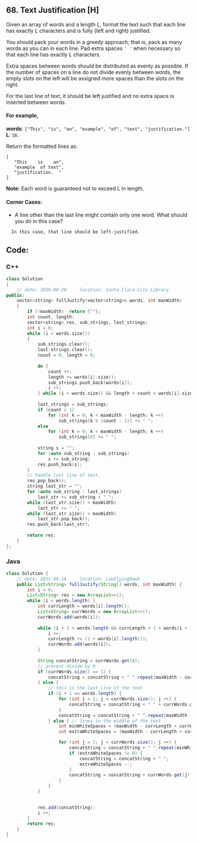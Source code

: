 ## 68. Text Justification [H]
Given an array of words and a length *L*, format the text such that each line has exactly *L* characters and is fully (left and right) justified.   

You should pack your words in a greedy approach; that is, pack as many words as you can in each line. Pad extra spaces `' '` when necessary so that each line has exactly *L* characters.   

Extra spaces between words should be distributed as evenly as possible. If the number of spaces on a line do not divide evenly between words, the empty slots on the left will be assigned more spaces than the slots on the right.   

For the last line of text, it should be left justified and no extra space is inserted between words.   

#### For example,   
**words**: `["This", "is", "an", "example", "of", "text", "justification."]`   
**L**: `16`.   

Return the formatted lines as:
```
[
   "This    is    an",
   "example  of text",
   "justification.  "
]
```
**Note:** Each word is guaranteed not to exceed L in length.


#### Corner Cases:
- A line other than the last line might contain only one word. What should you do in this case?
```
  In this case, that line should be left-justified.
```

## Code:
### C++
```c++
class Solution 
{
    // date: 2016-08-28     location: Santa Clara City Library
public:
    vector<string> fullJustify(vector<string>& words, int maxWidth) 
    {
        if (!maxWidth)  return {""};
        int count, length;
        vector<string> res, sub_strings, last_strings;
        int i = 0;
        while (i < words.size())
        {
            sub_strings.clear();
            last_strings.clear();
            count = 0, length = 0;
            
            do {
                count ++;
                length += words[i].size();
                sub_strings.push_back(words[i]);
                i ++;
            } while (i < words.size() && length + count + words[i].size() <= maxWidth);
            
            last_strings = sub_strings;
            if (count > 1)
                for (int k = 0; k < maxWidth - length; k ++)
                    sub_strings[k % (count - 1)] += " ";
            else
                for (int k = 0; k < maxWidth - length; k ++)
                    sub_strings[0] += " ";
            
            string s = "";
            for (auto sub_string : sub_strings) 
                s += sub_string;
            res.push_back(s);
        }
        // handle last line of text.
        res.pop_back();
        string last_str = "";
        for (auto sub_string : last_strings) 
            last_str += sub_string + " ";
        while (last_str.size() < maxWidth)
            last_str += " ";
        while (last_str.size() > maxWidth)
            last_str.pop_back();
        res.push_back(last_str);
        
        return res;
    }
};
```

### Java
```java
class Solution {
    // date: 2022-09-18     location: LowFlyingHawk
    public List<String> fullJustify(String[] words, int maxWidth) {
        int i = 0;
        List<String> res = new ArrayList<>();
        while (i < words.length) {
            int currLength = words[i].length();
            List<String> currWords = new ArrayList<>();
            currWords.add(words[i]);
            
            while (i + 1 < words.length && currLength + 1 + words[i + 1].length() <= maxWidth) {
                i ++;
                currLength += (1 + words[i].length());
                currWords.add(words[i]);
            }
            
            String concatString = currWords.get(0);
            // prevent divide by 0
            if (currWords.size() == 1) {
                concatString = concatString + " ".repeat(maxWidth - currLength);
            } else {
                // this is the last line of the text
                if (i + 1 == words.length) {
                    for (int j = 1; j < currWords.size(); j ++) {
                        concatString = concatString + " " + currWords.get(j);
                    }
                    concatString = concatString + " ".repeat(maxWidth - concatString.length());
                } else { // lines in the middle of the text
                    int minWhiteSpaces = (maxWidth - currLength + currWords.size() - 1) / (currWords.size() - 1);
                    int extraWhiteSpaces = (maxWidth - currLength + currWords.size() - 1) % (currWords.size() - 1);

                    for (int j = 1; j < currWords.size(); j ++) {
                        concatString = concatString + " ".repeat(minWhiteSpaces);
                        if (extraWhiteSpaces != 0) {
                            concatString = concatString + " ";
                            extraWhiteSpaces --;
                        }
                        concatString = concatString + currWords.get(j);
                    }
                }
            }
            

            res.add(concatString);
            i ++;
        }
        return res;
    }
}
```
